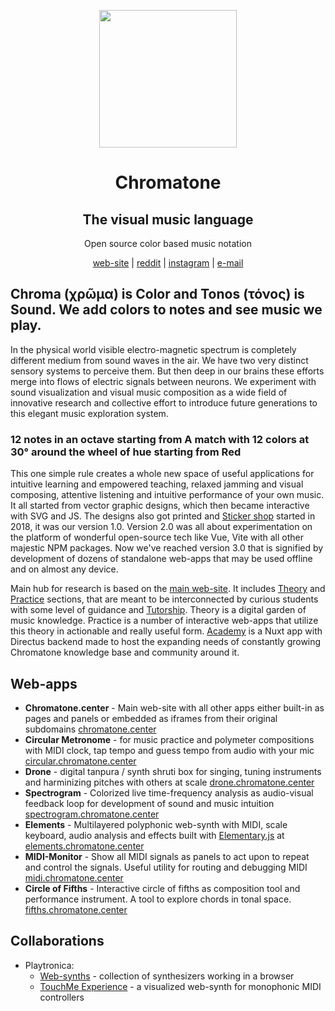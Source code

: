 <p align="center">
  <p align="center">
    <a href="https://chromatone.center" target="_blank">
      <img width="220px" src="https://chromatone.center/media/logo/holologo.svg" />
    </a>
  </p>
  <h1 align="center">Chromatone</h1>

  <h2 align="center">The visual music language</h2>

  <p align="center">
    Open source color based music notation
  </p>

<p align="center" >
  <a  href="https://chromatone.center" target="_blank"> web-site</a> |
  <a  href="https://www.reddit.com/r/chromatone" target="_blank"> reddit</a> |
  <a  href="https://instagram.com/chromatone.center" target="_blank" data-v-34396f4b="">instagram</a> |
  <a  href="mailto:support@chromatone.center">e-mail</a> 

</p>

## Chroma (χρῶμα) is Color and Tonos (τόνος) is Sound. We add colors to notes and see music we play.

In the physical world visible electro-magnetic spectrum is completely different medium from sound waves in the air. We have two very distinct sensory systems to perceive them. But then deep in our brains these efforts merge into flows of electric signals between neurons. We experiment with sound visualization and visual music composition as a wide field of innovative research and collective effort to introduce future generations to this elegant music exploration system.

### 12 notes in an octave starting from A match with 12 colors at 30° around the wheel of hue starting from Red

This one simple rule creates a whole new space of useful applications for intuitive learning and empowered teaching, relaxed jamming and visual composing, attentive listening and intuitive performance of your own music. It all started from vector graphic designs, which then became interactive with SVG and JS. The designs also got printed and [Sticker shop](https://shop.chromatone.center) started in 2018, it was our version 1.0. Version 2.0 was all about experimentation on the platform of wonderful open-source tech like Vue, Vite with all other majestic NPM packages. Now we've reached version 3.0 that is signified by development of dozens of standalone web-apps that may be used offline and on almost any device.

Main hub for research is based on the [main web-site](https://chromatone.center). It includes [Theory](https://chromatone.center/theory/) and [Practice](https://chromatone.center/practice/) sections, that are meant to be interconnected by curious students with some level of guidance and [Tutorship](https://tutor.chromatone.center). Theory is a digital garden of music knowledge. Practice is a number of interactive web-apps that utilize this theory in actionable and really useful form. [Academy](https://academy.chromatone.center) is a Nuxt app with Directus backend made to host the expanding needs of constantly growing Chromatone knowledge base and community around it.

## Web-apps

 - **Chromatone.center** - Main web-site with all other apps either built-in as pages and panels or embedded as iframes from their original subdomains [chromatone.center](https://chromatone.center) 
 - **Circular Metronome** - for music practice and polymeter compositions with MIDI clock, tap tempo and guess tempo from audio with your mic [circular.chromatone.center](https://circular.chromatone.center)
 - **Drone** - digital tanpura / synth shruti box for singing, tuning instruments and harminizing pitches with others at scale [drone.chromatone.center](https://drone.chromatone.center)
- **Spectrogram** - Colorized live time-frequency analysis as audio-visual feedback loop for development of sound and music intuition [spectrogram.chromatone.center](https://spectrogram.chromatone.center)
- **Elements**  - Multilayered polyphonic web-synth with MIDI, scale keyboard, audio analysis and effects built with [Elementary.js](https://elementary.audio/) at [elements.chromatone.center](https://elements.chromatone.center)
- **MIDI-Monitor** - Show all MIDI signals as panels to act upon to repeat and control the signals. Useful utility for routing and debugging MIDI [midi.chromatone.center](https://midi.chromatone.center)
- **Circle of Fifths** - Interactive circle of fifths as composition tool and performance instrument. A tool to explore chords in tonal space.  [fifths.chromatone.center](https://fifths.chromatone.center/)


## Collaborations

- Playtronica:
  - [Web-synths](https://synth.playtronica.com) - collection of synthesizers working in a browser
  - [TouchMe Experience](https://touchme.chromatone.center) - a visualized web-synth for monophonic MIDI controllers

